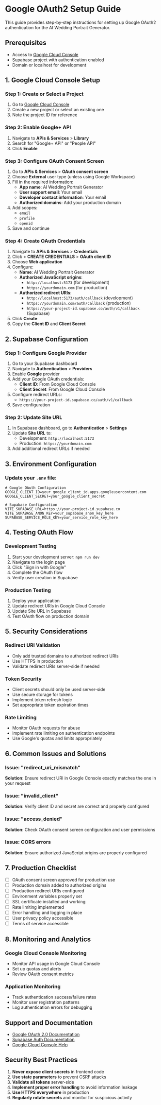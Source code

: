 # Google OAuth2 Setup Guide

This guide provides step-by-step instructions for setting up Google OAuth2 authentication for the AI Wedding Portrait Generator.

## Prerequisites

- Access to [Google Cloud Console](https://console.cloud.google.com/)
- Supabase project with authentication enabled
- Domain or localhost for development

## 1. Google Cloud Console Setup

### Step 1: Create or Select a Project

1. Go to [Google Cloud Console](https://console.cloud.google.com/)
2. Create a new project or select an existing one
3. Note the project ID for reference

### Step 2: Enable Google+ API

1. Navigate to **APIs & Services** > **Library**
2. Search for "Google+ API" or "People API"
3. Click **Enable**

### Step 3: Configure OAuth Consent Screen

1. Go to **APIs & Services** > **OAuth consent screen**
2. Choose **External** user type (unless using Google Workspace)
3. Fill in the required information:
   - **App name**: AI Wedding Portrait Generator
   - **User support email**: Your email
   - **Developer contact information**: Your email
   - **Authorized domains**: Add your production domain
4. Add scopes:
   - `email`
   - `profile`
   - `openid`
5. Save and continue

### Step 4: Create OAuth Credentials

1. Navigate to **APIs & Services** > **Credentials**
2. Click **+ CREATE CREDENTIALS** > **OAuth client ID**
3. Choose **Web application**
4. Configure:
   - **Name**: AI Wedding Portrait Generator
   - **Authorized JavaScript origins**:
     - `http://localhost:5173` (for development)
     - `https://yourdomain.com` (for production)
   - **Authorized redirect URIs**:
     - `http://localhost:5173/auth/callback` (development)
     - `https://yourdomain.com/auth/callback` (production)
     - `https://your-project-id.supabase.co/auth/v1/callback` (Supabase)
5. Click **Create**
6. Copy the **Client ID** and **Client Secret**

## 2. Supabase Configuration

### Step 1: Configure Google Provider

1. Go to your Supabase dashboard
2. Navigate to **Authentication** > **Providers**
3. Enable **Google** provider
4. Add your Google OAuth credentials:
   - **Client ID**: From Google Cloud Console
   - **Client Secret**: From Google Cloud Console
5. Configure redirect URLs:
   - `https://your-project-id.supabase.co/auth/v1/callback`
6. Save configuration

### Step 2: Update Site URL

1. In Supabase dashboard, go to **Authentication** > **Settings**
2. Update **Site URL** to:
   - Development: `http://localhost:5173`
   - Production: `https://yourdomain.com`
3. Add additional redirect URLs if needed

## 3. Environment Configuration

### Update your `.env` file:

```env
# Google OAuth Configuration
GOOGLE_CLIENT_ID=your_google_client_id.apps.googleusercontent.com
GOOGLE_CLIENT_SECRET=your_google_client_secret

# Supabase Configuration
VITE_SUPABASE_URL=https://your-project-id.supabase.co
VITE_SUPABASE_ANON_KEY=your_supabase_anon_key_here
SUPABASE_SERVICE_ROLE_KEY=your_service_role_key_here
```

## 4. Testing OAuth Flow

### Development Testing

1. Start your development server: `npm run dev`
2. Navigate to the login page
3. Click "Sign in with Google"
4. Complete the OAuth flow
5. Verify user creation in Supabase

### Production Testing

1. Deploy your application
2. Update redirect URIs in Google Cloud Console
3. Update Site URL in Supabase
4. Test OAuth flow on production domain

## 5. Security Considerations

### Redirect URI Validation

- Only add trusted domains to authorized redirect URIs
- Use HTTPS in production
- Validate redirect URIs server-side if needed

### Token Security

- Client secrets should only be used server-side
- Use secure storage for tokens
- Implement token refresh logic
- Set appropriate token expiration times

### Rate Limiting

- Monitor OAuth requests for abuse
- Implement rate limiting on authentication endpoints
- Use Google's quotas and limits appropriately

## 6. Common Issues and Solutions

### Issue: "redirect_uri_mismatch"
**Solution**: Ensure redirect URI in Google Console exactly matches the one in your request

### Issue: "invalid_client"
**Solution**: Verify client ID and secret are correct and properly configured

### Issue: "access_denied"
**Solution**: Check OAuth consent screen configuration and user permissions

### Issue: CORS errors
**Solution**: Ensure authorized JavaScript origins are properly configured

## 7. Production Checklist

- [ ] OAuth consent screen approved for production use
- [ ] Production domain added to authorized origins
- [ ] Production redirect URIs configured
- [ ] Environment variables properly set
- [ ] SSL certificate installed and working
- [ ] Rate limiting implemented
- [ ] Error handling and logging in place
- [ ] User privacy policy accessible
- [ ] Terms of service accessible

## 8. Monitoring and Analytics

### Google Cloud Console Monitoring

- Monitor API usage in Google Cloud Console
- Set up quotas and alerts
- Review OAuth consent metrics

### Application Monitoring

- Track authentication success/failure rates
- Monitor user registration patterns
- Log authentication errors for debugging

## Support and Documentation

- [Google OAuth 2.0 Documentation](https://developers.google.com/identity/protocols/oauth2)
- [Supabase Auth Documentation](https://supabase.com/docs/guides/auth)
- [Google Cloud Console Help](https://cloud.google.com/docs)

## Security Best Practices

1. **Never expose client secrets** in frontend code
2. **Use state parameters** to prevent CSRF attacks
3. **Validate all tokens** server-side
4. **Implement proper error handling** to avoid information leakage
5. **Use HTTPS everywhere** in production
6. **Regularly rotate secrets** and monitor for suspicious activity
